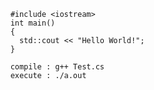         #include <iostream>
        int main()
        {
          std::cout << "Hello World!";
        }
        
        compile : g++ Test.cs
        execute : ./a.out

